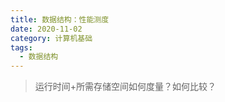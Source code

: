 ```yaml
---
title: 数据结构：性能测度
date: 2020-11-02
category: 计算机基础
tags:
  - 数据结构
--- 
```


> 运行时间+所需存储空间如何度量？如何比较？

<!-- more -->

 